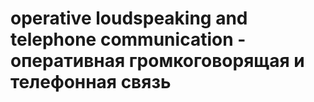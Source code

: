 # operative loudspeaking and telephone communication - оперативная громкоговорящая и телефонная связь
